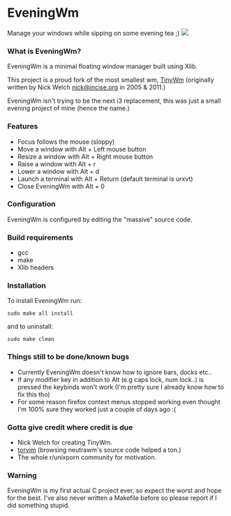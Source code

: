 # EveningWm

Manage your windows while sipping on some evening tea ;)
![](scrot.png)

### What is EveningWm?
EveningWm is a minimal floating window manager built
using Xlib.

This project is a proud fork of the most smallest wm, [TinyWm](http://incise.org/tinywm.html)
(originally written by Nick Welch <nick@incise.org> in 2005 & 2011.)

EveningWm isn't trying to be the next i3 replacement, this was just a small evening project of mine (hence the name.)

### Features
* Focus follows the mouse (sloppy)
* Move a window with Alt + Left mouse button
* Resize a window with Alt + Right mouse button
* Raise a window with Alt + r
* Lower a window with Alt + d
* Launch a terminal with Alt + Return (default terminal is urxvt)
* Close EveningWm with Alt + 0

### Configuration
EveningWm is configured by editing the "massive" source code.

### Build requirements
* gcc
* make
* Xlib headers

### Installation
To install EveningWm run:
```
sudo make all install
```

and to uninstall:
```
sudo make clean
```

### Things still to be done/known bugs
* Currently EveningWm doesn't know how to ignore bars, docks etc..
* If any modifier key in addition to Alt (e.g caps lock, num lock..) is pressed the keybinds won't work (I'm pretty sure I already know how to fix this tho)
* For some reason firefox context menus stopped working even thought I'm 100% sure they worked just a couple of days ago :(

### Gotta give credit where credit is due
* Nick Welch for creating TinyWm.
* [torvim](https://github.com/torvim) (browsing neutrawm's source code helped a ton.)
* The whole r/unixporn community for motivation.

### Warning
EveningWm is my first actual C project ever, so expect the worst and hope for the best.
I've also never written a Makefile before so please report if I did something stupid.